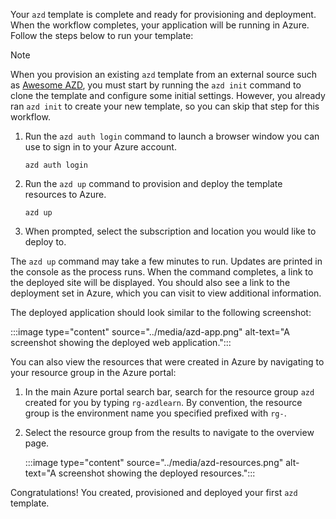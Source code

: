 Your `azd` template is complete and ready for provisioning and deployment. When the workflow completes, your application will be running in Azure. Follow the steps below to run your template:

> [!NOTE]
> When you provision an existing `azd` template from an external source such as [Awesome AZD](https://azure.github.io/awesome-azd/), you must start by running the `azd init` command to clone the template and configure some initial settings. However, you already ran `azd init` to create your new template, so you can skip that step for this workflow.

1. Run the `azd auth login` command to launch a browser window you can use to sign in to your Azure account.

    ```azdeveloper
    azd auth login
    ```

1. Run the `azd up` command to provision and deploy the template resources to Azure.

    ```azdeveloper
    azd up
    ```

1. When prompted, select the subscription and location you would like to deploy to.

The `azd up` command may take a few minutes to run. Updates are printed in the console as the process runs. When the command completes, a link to the deployed site will be displayed. You should also see a link to the deployment set in Azure, which you can visit to view additional information.

The deployed application should look similar to the following screenshot:

:::image type="content" source="../media/azd-app.png" alt-text="A screenshot showing the deployed web application.":::

You can also view the resources that were created in Azure by navigating to your resource group in the Azure portal:

1. In the main Azure portal search bar, search for the resource group `azd` created for you by typing `rg-azdlearn`. By convention, the resource group is the environment name you specified prefixed with `rg-`.

1. Select the resource group from the results to navigate to the overview page.

    :::image type="content" source="../media/azd-resources.png" alt-text="A screenshot showing the deployed resources.":::

Congratulations! You created, provisioned and deployed your first `azd` template.
